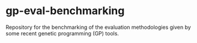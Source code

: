 # gp-eval-benchmarking
Repository for the benchmarking of the evaluation methodologies given by some recent genetic programming (GP) tools.
